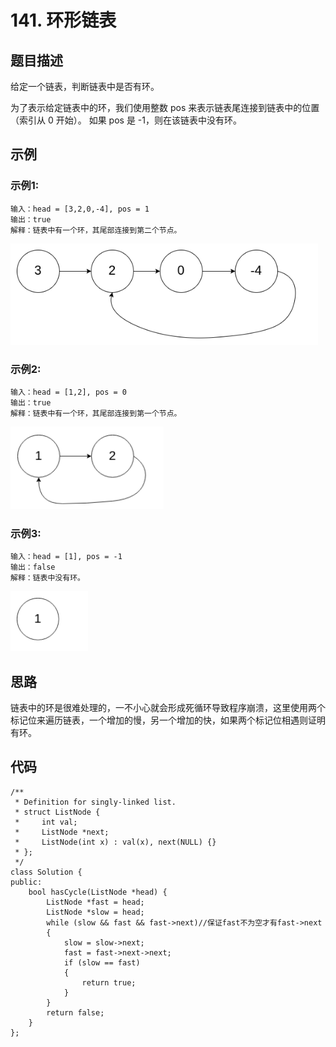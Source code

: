 # 141. 环形链表

## 题目描述

给定一个链表，判断链表中是否有环。

为了表示给定链表中的环，我们使用整数 pos 来表示链表尾连接到链表中的位置（索引从 0 开始）。 如果 pos 是 -1，则在该链表中没有环。

## 示例

### 示例1:

```
输入：head = [3,2,0,-4], pos = 1
输出：true
解释：链表中有一个环，其尾部连接到第二个节点。
```

![](./images/141_1.png)

### 示例2:

```
输入：head = [1,2], pos = 0
输出：true
解释：链表中有一个环，其尾部连接到第一个节点。
```

![](./images/141_2.png)

### 示例3:

```
输入：head = [1], pos = -1
输出：false
解释：链表中没有环。
```

![](./images/141_3.png)

## 思路

链表中的环是很难处理的，一不小心就会形成死循环导致程序崩溃，这里使用两个标记位来遍历链表，一个增加的慢，另一个增加的快，如果两个标记位相遇则证明有环。

## 代码

```
/**
 * Definition for singly-linked list.
 * struct ListNode {
 *     int val;
 *     ListNode *next;
 *     ListNode(int x) : val(x), next(NULL) {}
 * };
 */
class Solution {
public:
    bool hasCycle(ListNode *head) {
        ListNode *fast = head;
        ListNode *slow = head;
        while (slow && fast && fast->next)//保证fast不为空才有fast->next
        {
            slow = slow->next;
            fast = fast->next->next;
            if (slow == fast)
            {
                return true;
            }
        }
        return false;
    }
};
```

